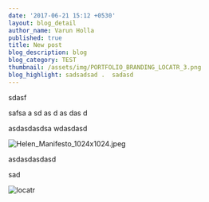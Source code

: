 ```yaml
---
date: '2017-06-21 15:12 +0530'
layout: blog_detail
author_name: Varun Holla
published: true
title: New post
blog_description: blog
blog_category: TEST
thumbnail: /assets/img/PORTFOLIO_BRANDING_LOCATR_3.png
blog_highlight: sadsadsad .  sadasd
---
```

sdasf 


safsa
a
sd
as
d
as
das
d 


asdasdasdsa wdasdasd


![Helen_Manifesto_1024x1024.jpeg]({{site.baseurl}}/assets/img/Helen_Manifesto_1024x1024.jpeg)


asdasdasdasd



sad

![locatr]({{site.baseurl}}/assets/img/PORTFOLIO_BRANDING_LOCATR_3.png)
